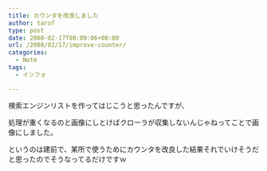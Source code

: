 ```yaml
---
title: カウンタを改良しました
author: tarof
type: post
date: 2008-02-17T08:09:06+00:00
url: /2008/02/17/improve-counter/
categories:
  - Note
tags:
  - インフォ

---
```

検索エンジンリストを作ってはじこうと思ったんですが、
  
処理が重くなるのと画像にしとけばクローラが収集しないんじゃねってことで画像にしました。

というのは建前で、某所で使うためにカウンタを改良した結果それでいけそうだと思ったのでそうなってるだけですｗ